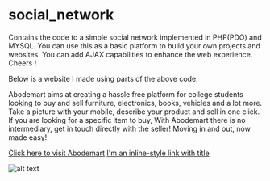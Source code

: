 # social_network
Contains the code to a simple social network implemented in PHP(PDO) and MYSQL. You can use this as a basic platform to build your own projects and websites. You can add AJAX capabilities to enhance the web experience.
Cheers ! 

Below is a website I made using parts of the above code. 

Abodemart aims at creating a hassle free platform for college students looking to buy and sell furniture, electronics, books, vehicles and a lot more. Take a picture with your mobile, describe your product and sell in one click. If you are looking for a specific item to buy, With Abodemart there is no intermediary, get in touch directly with the seller! Moving in and out, now made easy!

[Click here to visit Abodemart](www.abodemart.in)
[I'm an inline-style link with title](https://www.google.com "Google's Homepage")

![alt text](https://github.com/siddharthkul/social_network/blob/master/screenshot.png)
